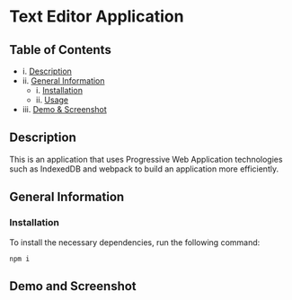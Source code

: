 # Text Editor Application
  
  ## Table of Contents
  
  - i. [Description](#description)
  - ii. [General Information](#general-information)
    - i. [Installation](#installation)
    - ii. [Usage](#usage)
  - iii. [Demo & Screenshot](#demo-and-screenshot)

  ## Description
  
  This is an application that uses Progressive Web Application technologies such as IndexedDB and webpack to build an application more efficiently. 

  ## General Information
  
  ### Installation
  
  To install the necessary dependencies, run the following command:
  
  ```npm i```

  ## Demo and Screenshot 

